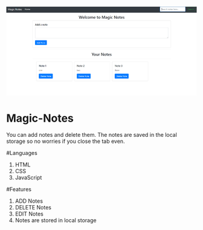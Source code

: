 ![](https://github.com/shaansuraj/Magic-Notes/blob/main/magic-notes.png)

# Magic-Notes
You can add notes and delete them. The notes are saved in the local storage so no worries if you close the tab even.

#Languages
1. HTML
2. CSS
3. JavaScript

#Features
1. ADD Notes
2. DELETE Notes
3. EDIT Notes
4. Notes are stored in local storage
